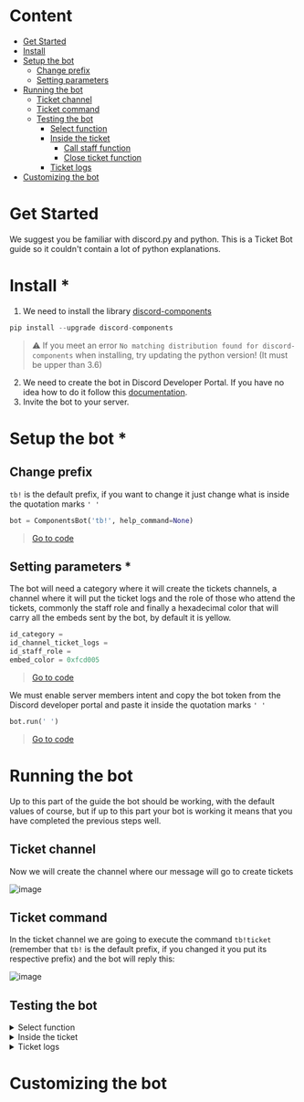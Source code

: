# Content
* [Get Started](https://github.com/astrxnomo/discord-ticket-bot-py#get-started)
* [Install](https://github.com/astrxnomo/discord-ticket-bot-py#install-)
* [Setup the bot](https://github.com/astrxnomo/discord-ticket-bot-py#setup-the-bot-)
  - [Change prefix](https://github.com/astrxnomo/discord-ticket-bot-py#change-prefix)
  - [Setting parameters](https://github.com/astrxnomo/discord-ticket-bot-py#setting-parameters-)
* [Running the bot](https://github.com/astrxnomo/discord-ticket-bot-py#running-the-bot)
  - [Ticket channel](https://github.com/astrxnomo/discord-ticket-bot-py#ticket-channel)
  - [Ticket command](https://github.com/astrxnomo/discord-ticket-bot-py#ticket-command)
  - [Testing the bot](https://github.com/astrxnomo/discord-ticket-bot-py#testing-the-bot)
    - [Select function](https://github.com/astrxnomo/discord-ticket-bot-py#testing-the-bot)
    - [Inside the ticket](https://github.com/astrxnomo/discord-ticket-bot-py#testing-the-bot)
      - [Call staff function](https://github.com/astrxnomo/discord-ticket-bot-py#testing-the-bot)
      - [Close ticket function](https://github.com/astrxnomo/discord-ticket-bot-py#testing-the-bot)
    - [Ticket logs](https://github.com/astrxnomo/discord-ticket-bot-py#testing-the-bot)
* [Customizing the bot](https://github.com/astrxnomo/discord-ticket-bot-py#customizing-the-bot)


# Get Started
We suggest you be familiar with discord.py and python. This is a Ticket Bot guide so it couldn't contain a lot of python explanations.

# Install *
1. We need to install the library [discord-components](https://devkiki7000.gitbook.io/discord-components/)

```py
pip install --upgrade discord-components
```

> ⚠️ If you meet an error `No matching distribution found for discord-components` when installing, try updating the python version! (It must be upper than 3.6)

2. We need to create the bot in Discord Developer Portal. If you have no idea how to do it follow this [documentation](https://discord.com/developers/docs/getting-started#creating-an-app).
3. Invite the bot to your server.

# Setup the bot *

## Change prefix 

`tb!` is the default prefix, if you want to change it just change what is inside the quotation marks `' '`

```py
bot = ComponentsBot('tb!', help_command=None)
```
> [Go to code](https://github.com/astrxnomo/discord-ticket-bot-py/blob/a74c6c23be90d7356b197e441ed3bf3944344635/main.py#L9)

## Setting parameters *
The bot will need a category where it will create the tickets channels, a channel where it will put the ticket logs and the role of those who attend the tickets, commonly the staff role and finally a hexadecimal color that will carry all the embeds sent by the bot, by default it is yellow.

```py
id_category =
id_channel_ticket_logs =
id_staff_role =
embed_color = 0xfcd005 
```
> [Go to code]()


We must enable server members intent and copy the bot token from the Discord developer portal and paste it inside the quotation marks `' '`
```py
bot.run(' ')
```
> [Go to code]() 

# Running the bot

Up to this part of the guide the bot should be working, with the default values of course, but if up to this part your bot is working it means that you have completed the previous steps well.

## Ticket channel

Now we will create the channel where our message will go to create tickets

![image](https://user-images.githubusercontent.com/75272665/174153373-7f1113f5-c21b-4592-98f6-99478fdd7307.png)

## Ticket command

In the ticket channel we are going to execute the command `tb!ticket` (remember that `tb!` is the default prefix, if you changed it you put its respective prefix) and the bot will reply this:

![image](https://user-images.githubusercontent.com/75272665/174154120-df75f170-b378-4324-857a-53050a2c1884.png)

## Testing the bot

<details><summary>Select function</summary>
<p>
  
![image](https://user-images.githubusercontent.com/75272665/174156497-2f13d506-7ae2-4074-8e06-ac887ca46932.png)

![image](https://user-images.githubusercontent.com/75272665/174156675-39bb34fa-5bac-4543-8399-06cf07f56fdb.png)

When one of the options is selected, the bot will send a confirmation message when the respective ticket is created, also mentioning its executor in the ticket.

![image](https://user-images.githubusercontent.com/75272665/174156906-6c56e21c-878a-4f4a-affe-c9462fa01e52.png)

![image](https://user-images.githubusercontent.com/75272665/174156983-8f871413-d75f-417b-b4ba-6077db365d8c.png)
  </p>
</details>

<details><summary>Inside the ticket</summary>
<p>
  
![image](https://user-images.githubusercontent.com/75272665/174157033-8ebf9975-04ea-4246-8f6e-7951b7b8d6b9.png)

#### Call staff function
  
![image](https://user-images.githubusercontent.com/75272665/174157118-7d67a67e-6283-49fd-9b4e-72106716090b.png)

#### Close ticket function
  
![image](https://user-images.githubusercontent.com/75272665/174157206-4b69ef02-e0ac-4ab7-b69d-ae26139fd37c.png)
  </p>
</details>

<details><summary>Ticket logs</summary>
<p>

When the ticket has been closed, a message will be automatically sent to the ticket log channel with basic ticket information.
  
![image](https://user-images.githubusercontent.com/75272665/174157271-92372073-5bd3-4e75-b466-f5947194e43d.png)
  
  </p>
</details>

# Customizing the bot
